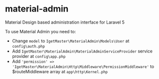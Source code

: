 # material-admin
Material Design based administration interface for Laravel 5

To use Material Admin you need to:

* Change `model` to `IgetMaster\MaterialAdmin\Models\User` at `config\auth.php`
* Add `IgetMaster\MaterialAdmin\MaterialAdminServiceProvider` service provider at `config\app.php`
* Add `'permission' => 'IgetMaster\MaterialAdmin\Http\Middleware\PermissionMiddleware'` to $routeMiddleware array at `app\http\Kernel.php`
